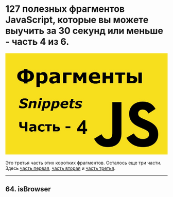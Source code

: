 # 127 полезных фрагментов JavaScript, которые вы можете выучить за 30 секунд или меньше - часть 4 из 6.

![logo](img/logo-4.jpg)

Это третья часть этих коротких фрагментов. Осталось еще три части. Здесь [часть первая](https://github.com/YaroslavW/trening-js/blob/master/Texts/JS-Snippets/1-part.md), [часть вторая](https://github.com/YaroslavW/trening-js/blob/master/Texts/JS-Snippets/2-part.md) и [часть третья](https://github.com/YaroslavW/trening-js/blob/master/Texts/JS-Snippets/3-part.md).

---

## 64. isBrowser
